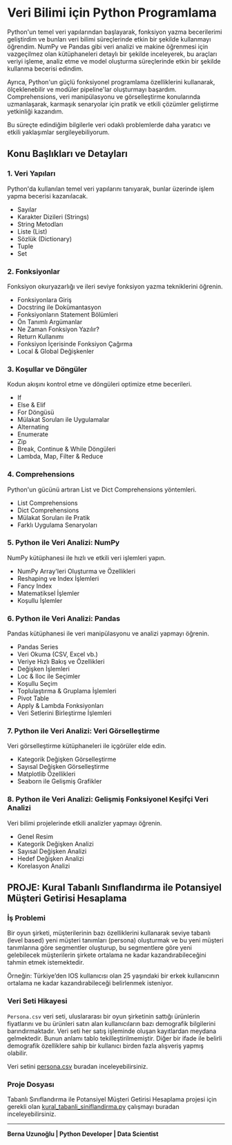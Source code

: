 # Veri Bilimi için Python Programlama

Python'un temel veri yapılarından başlayarak, fonksiyon yazma becerilerimi geliştirdim ve bunları veri bilimi süreçlerinde etkin bir şekilde kullanmayı öğrendim. NumPy ve Pandas gibi veri analizi ve makine öğrenmesi için vazgeçilmez olan kütüphaneleri detaylı bir şekilde inceleyerek, bu araçları veriyi işleme, analiz etme ve model oluşturma süreçlerinde etkin bir şekilde kullanma becerisi edindim.

Ayrıca, Python'un güçlü fonksiyonel programlama özelliklerini kullanarak, ölçeklenebilir ve modüler pipeline'lar oluşturmayı başardım. Comprehensions, veri manipülasyonu ve görselleştirme konularında uzmanlaşarak, karmaşık senaryolar için pratik ve etkili çözümler geliştirme yetkinliği kazandım.

Bu süreçte edindiğim bilgilerle veri odaklı problemlerde daha yaratıcı ve etkili yaklaşımlar sergileyebiliyorum.

## Konu Başlıkları ve Detayları

### 1. Veri Yapıları
Python'da kullanılan temel veri yapılarını tanıyarak, bunlar üzerinde işlem yapma becerisi kazanılacak.

- Sayılar
- Karakter Dizileri (Strings)
- String Metodları
- Liste (List)
- Sözlük (Dictionary)
- Tuple
- Set

### 2. Fonksiyonlar
Fonksiyon okuryazarlığı ve ileri seviye fonksiyon yazma tekniklerini öğrenin.

- Fonksiyonlara Giriş
- Docstring ile Dokümantasyon
- Fonksiyonların Statement Bölümleri
- Ön Tanımlı Argümanlar
- Ne Zaman Fonksiyon Yazılır?
- Return Kullanımı
- Fonksiyon İçerisinde Fonksiyon Çağırma
- Local & Global Değişkenler

### 3. Koşullar ve Döngüler
Kodun akışını kontrol etme ve döngüleri optimize etme becerileri.

- If
- Else & Elif
- For Döngüsü
- Mülakat Soruları ile Uygulamalar
- Alternating
- Enumerate
- Zip
- Break, Continue & While Döngüleri
- Lambda, Map, Filter & Reduce

### 4. Comprehensions
Python'un gücünü artıran List ve Dict Comprehensions yöntemleri.

- List Comprehensions
- Dict Comprehensions
- Mülakat Soruları ile Pratik
- Farklı Uygulama Senaryoları

### 5. Python ile Veri Analizi: NumPy
NumPy kütüphanesi ile hızlı ve etkili veri işlemleri yapın.

- NumPy Array'leri Oluşturma ve Özellikleri
- Reshaping ve Index İşlemleri
- Fancy Index
- Matematiksel İşlemler
- Koşullu İşlemler

### 6. Python ile Veri Analizi: Pandas
Pandas kütüphanesi ile veri manipülasyonu ve analizi yapmayı öğrenin.

- Pandas Series
- Veri Okuma (CSV, Excel vb.)
- Veriye Hızlı Bakış ve Özellikleri
- Değişken İşlemleri
- Loc & Iloc ile Seçimler
- Koşullu Seçim
- Toplulaştırma & Gruplama İşlemleri
- Pivot Table
- Apply & Lambda Fonksiyonları
- Veri Setlerini Birleştirme İşlemleri

### 7. Python ile Veri Analizi: Veri Görselleştirme
Veri görselleştirme kütüphaneleri ile içgörüler elde edin.

- Kategorik Değişken Görselleştirme
- Sayısal Değişken Görselleştirme
- Matplotlib Özellikleri
- Seaborn ile Gelişmiş Grafikler

### 8. Python ile Veri Analizi: Gelişmiş Fonksiyonel Keşifçi Veri Analizi
Veri bilimi projelerinde etkili analizler yapmayı öğrenin.

- Genel Resim
- Kategorik Değişken Analizi
- Sayısal Değişken Analizi
- Hedef Değişken Analizi
- Korelasyon Analizi

## PROJE: Kural Tabanlı Sınıflandırma ile Potansiyel Müşteri Getirisi Hesaplama

### İş Problemi
Bir oyun şirketi, müşterilerinin bazı özelliklerini kullanarak seviye tabanlı (level based) yeni müşteri tanımları (persona) oluşturmak ve bu yeni müşteri tanımlarına göre segmentler oluşturup, bu segmentlere göre yeni gelebilecek müşterilerin şirkete ortalama ne kadar kazandırabileceğini tahmin etmek istemektedir.

Örneğin: Türkiye’den IOS kullanıcısı olan 25 yaşındaki bir erkek kullanıcının ortalama ne kadar kazandırabileceği belirlenmek isteniyor.

### Veri Seti Hikayesi
`Persona.csv` veri seti, uluslararası bir oyun şirketinin sattığı ürünlerin fiyatlarını ve bu ürünleri satın alan kullanıcıların bazı demografik bilgilerini barındırmaktadır. Veri seti her satış işleminde oluşan kayıtlardan meydana gelmektedir. Bunun anlamı tablo tekilleştirilmemiştir. Diğer bir ifade ile belirli demografik özelliklere sahip bir kullanıcı birden fazla alışveriş yapmış olabilir.

Veri setini [persona.csv](https://github.com/BernaUzunoglu/Data_Scientist_and_AI/blob/main/DataScientisForPython/datasets/persona.csv) buradan inceleyebilirsiniz.

### Proje Dosyası
Tabanlı Sınıflandırma ile Potansiyel Müşteri Getirisi Hesaplama projesi için gerekli olan [kural_tabanli_siniflandirma.py](https://github.com/BernaUzunoglu/Data_Scientist_and_AI/blob/main/DataScientisForPython/kural_tabanli_siniflandirma.py) çalışmayı buradan inceleyebilirsiniz.

---

**Berna Uzunoğlu | Python Developer | Data Scientist**